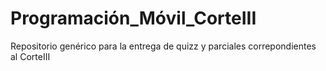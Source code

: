 # Programación_Móvil_CorteIII

Repositorio genérico para la entrega de quizz y parciales correpondientes al CorteIII

